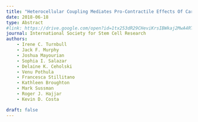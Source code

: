 ```yaml
---
title: "Heterocellular Coupling Mediates Pro-Contractile Effects Of Cardiac Progenitor Cells In Human Engineered Cardiac Tissue"
date: 2018-06-18
type: Abstract
#link: https://drive.google.com/open?id=1tx253dR29CHeviKrsIBWkaj2MwA4RTTg
journal: International Society for Stem Cell Research
authors: 
    - Irene C. Turnbull
    - Jack F. Murphy   
    - Joshua Mayourian
    - Sophia I. Salazar
    - Delaine K. Ceholski
    - Venu Pothula
    - Francesca Stillitano
    - Kathleen Broughton
    - Mark Sussman
    - Roger J. Hajjar
    - Kevin D. Costa

draft: false
---
```


